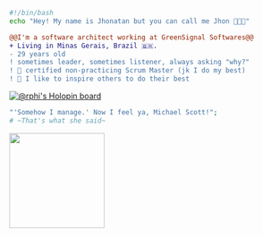 
```bash
#!/bin/bash
echo "Hey! My name is Jhonatan but you can call me Jhon 🧑🏽‍💻"
```
```diff
@@I'm a software architect working at GreenSignal Softwares@@
+ Living in Minas Gerais, Brazil 🇧🇷.
- 29 years old
! sometimes leader, sometimes listener, always asking "why?"
! 📖 certified non-practicing Scrum Master (jk I do my best)
! 💭 I like to inspire others to do their best
```
[![@rphi's Holopin board](https://holopin.io/api/user/board?user=rphi)](https://holopin.io/@jhonatanjunio)

```php
"'Somehow I manage.' Now I feel ya, Michael Scott!";
# ~That's what she said~
```

<img align="left" height="170" src="https://media.giphy.com/media/OfLHMv3ukf5SosGRdu/giphy.gif"/>


<I GOT YOU>
<FEEL FREE>
